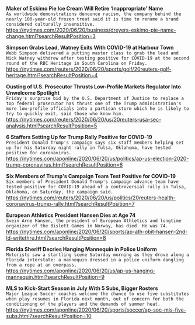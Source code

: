 **Maker of Eskimo Pie Ice Cream Will Retire ‘Inappropriate’ Name**\
`As worldwide demonstrations denounce racism, the company behind the nearly 100-year-old frozen treat said it is time to rename a brand considered culturally insensitive.`\
https://nytimes.com/2020/06/20/business/dreyers-eskimo-pie-name-change.html?searchResultPosition=3

**Simpson Grabs Lead, Watney Exits With COVID-19 at Harbour Town**\
`Webb Simpson delivered a putting master class to grab the lead and Nick Watney withdrew after testing positive for COVID-19 at the second round of the RBC Heritage in South Carolina on Friday.`\
https://nytimes.com/reuters/2020/06/20/sports/golf/20reuters-golf-heritage.html?searchResultPosition=4

**Ousting of U.S. Prosecutor Thrusts Low-Profile Markets Regulator Into Unwelcome Spotlight**\
`Friday's surprise bid by the U.S. Department of Justice to replace a top federal prosecutor has thrust one of the Trump administration's more low-profile officials into a partisan storm which he is likely to try to quickly exit, said those who know him.`\
https://nytimes.com/reuters/2020/06/20/us/20reuters-usa-sec-analysis.html?searchResultPosition=5

**6 Staffers Setting Up for Trump Rally Positive for COVID-19**\
`President Donald Trump's campaign says six staff members helping set up for his Saturday night rally in Tulsa, Oklahoma, have tested positive for coronavirus. `\
https://nytimes.com/aponline/2020/06/20/us/politics/ap-us-election-2020-trump-coronavirus.html?searchResultPosition=6

**Six Members of Trump's Campaign Team Test Positive for COVID-19**\
`Six members of President Donald Trump's campaign advance team have tested positive for COVID-19 ahead of a controversial rally in Tulsa, Oklahoma, on Saturday, the campaign said.`\
https://nytimes.com/reuters/2020/06/20/us/politics/20reuters-health-coronavirus-trump-rally.html?searchResultPosition=7

**European Athletics President Hansen Dies at Age 74**\
`Svein Arne Hansen, the president of European Athletics and longtime organizer of the Bislett Games in Norway, has died. He was 74.`\
https://nytimes.com/aponline/2020/06/20/sports/ap-ath-obit-hansen-2nd-ld-writethru.html?searchResultPosition=8

**Florida Sheriff Decries Hanging Mannequin in Police Uniform**\
`Motorists saw a startling scene Saturday morning as they drove along a Florida interstate: a mannequin dressed in a police uniform dangling from a rope at an overpass.`\
https://nytimes.com/aponline/2020/06/20/us/ap-us-hanging-mannequin.html?searchResultPosition=9

**MLS to Kick-Start Season in July With 5 Subs, Bigger Rosters**\
`Major League Soccer coaches welcome the chance to use five substitutes when play resumes in Florida next month, out of concern for both the conditioning of the players and the demands of summer heat. `\
https://nytimes.com/aponline/2020/06/20/sports/soccer/ap-soc-mls-five-subs.html?searchResultPosition=10

